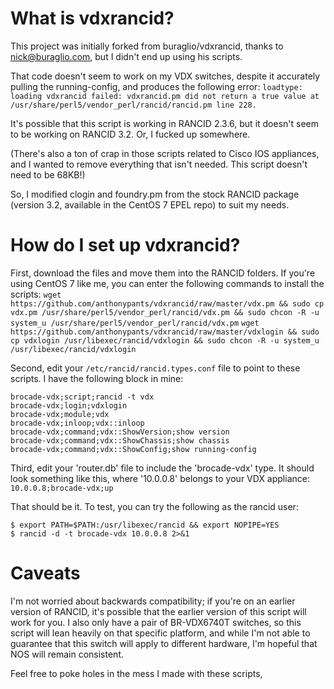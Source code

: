 # What is vdxrancid?
This project was initially forked from buraglio/vdxrancid, thanks to nick@buraglio.com, but I didn't end up using his scripts.

That code doesn't seem to work on my VDX switches, despite it accurately pulling the running-config, and produces the following error:
`loadtype: loading vdxrancid failed: vdxrancid.pm did not return a true value at /usr/share/perl5/vendor_perl/rancid/rancid.pm line 228.`

It's possible that this script is working in RANCID 2.3.6, but it doesn't seem to be working on RANCID 3.2. Or, I fucked up somewhere.

(There's also a ton of crap in those scripts related to Cisco IOS appliances, and I wanted to remove everything that isn't needed. This script doesn't need to be 68KB!)

So, I modified clogin and foundry.pm from the stock RANCID package (version 3.2, available in the CentOS 7 EPEL repo) to suit my needs.

# How do I set up vdxrancid?
First, download the files and move them into the RANCID folders. If you're using CentOS 7 like me, you can enter the following commands to install the scripts:
`wget https://github.com/anthonypants/vdxrancid/raw/master/vdx.pm && sudo cp vdx.pm /usr/share/perl5/vendor_perl/rancid/vdx.pm && sudo chcon -R -u system_u /usr/share/perl5/vendor_perl/rancid/vdx.pm`
`wget https://github.com/anthonypants/vdxrancid/raw/master/vdxlogin && sudo cp vdxlogin /usr/libexec/rancid/vdxlogin && sudo chcon -R -u system_u /usr/libexec/rancid/vdxlogin`

Second, edit your `/etc/rancid/rancid.types.conf` file to point to these scripts. I have the following block in mine:
```
brocade-vdx;script;rancid -t vdx
brocade-vdx;login;vdxlogin
brocade-vdx;module;vdx
brocade-vdx;inloop;vdx::inloop
brocade-vdx;command;vdx::ShowVersion;show version
brocade-vdx;command;vdx::ShowChassis;show chassis
brocade-vdx;command;vdx::ShowConfig;show running-config
```

Third, edit your 'router.db' file to include the 'brocade-vdx' type. It should look something like this, where '10.0.0.8' belongs to your VDX appliance:
`10.0.0.8;brocade-vdx;up`

That should be it. To test, you can try the following as the rancid user:
```
$ export PATH=$PATH:/usr/libexec/rancid && export NOPIPE=YES
$ rancid -d -t brocade-vdx 10.0.0.8 2>&1
```


# Caveats
I'm not worried about backwards compatibility; if you're on an earlier version of RANCID, it's possible that the earlier version of this script will work for you. I also only have a pair of BR-VDX6740T switches, so this script will lean heavily on that specific platform, and while I'm not able to guarantee that this switch will apply to different hardware, I'm hopeful that NOS will remain consistent.

Feel free to poke holes in the mess I made with these scripts, 
